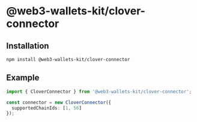 # @web3-wallets-kit/clover-connector

## Installation

`npm install @web3-wallets-kit/clover-connector`

## Example

```typescript
import { CloverConnector } from '@web3-wallets-kit/clover-connector';

const connector = new CloverConnector({
  supportedChainIds: [1, 56]
});
```
